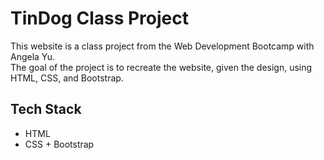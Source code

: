 # TinDog Class Project

This website is a class project from the Web Development Bootcamp with Angela Yu.  
The goal of the project is to recreate the website, given the design, using HTML, CSS, and Bootstrap.

## Tech Stack

- HTML
- CSS + Bootstrap